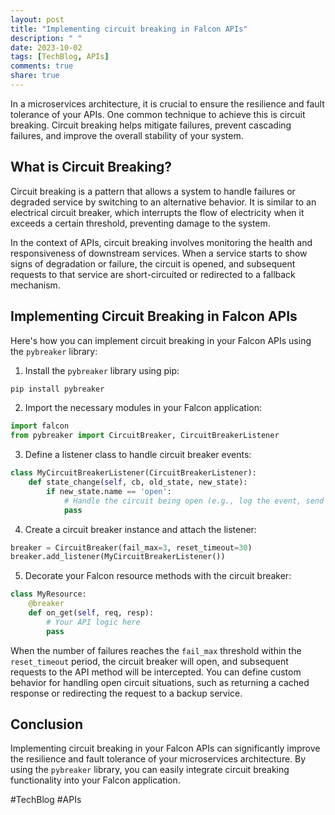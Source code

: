 ```yaml
---
layout: post
title: "Implementing circuit breaking in Falcon APIs"
description: " "
date: 2023-10-02
tags: [TechBlog, APIs]
comments: true
share: true
---
```


In a microservices architecture, it is crucial to ensure the resilience and fault tolerance of your APIs. One common technique to achieve this is circuit breaking. Circuit breaking helps mitigate failures, prevent cascading failures, and improve the overall stability of your system.

## What is Circuit Breaking?

Circuit breaking is a pattern that allows a system to handle failures or degraded service by switching to an alternative behavior. It is similar to an electrical circuit breaker, which interrupts the flow of electricity when it exceeds a certain threshold, preventing damage to the system.

In the context of APIs, circuit breaking involves monitoring the health and responsiveness of downstream services. When a service starts to show signs of degradation or failure, the circuit is opened, and subsequent requests to that service are short-circuited or redirected to a fallback mechanism.

## Implementing Circuit Breaking in Falcon APIs

Here's how you can implement circuit breaking in your Falcon APIs using the `pybreaker` library:

1. Install the `pybreaker` library using pip:

```bash
pip install pybreaker
```

2. Import the necessary modules in your Falcon application:

```python
import falcon
from pybreaker import CircuitBreaker, CircuitBreakerListener
```

3. Define a listener class to handle circuit breaker events:

```python
class MyCircuitBreakerListener(CircuitBreakerListener):
    def state_change(self, cb, old_state, new_state):
        if new_state.name == 'open':
            # Handle the circuit being open (e.g., log the event, send alerts)
            pass
```

4. Create a circuit breaker instance and attach the listener:

```python
breaker = CircuitBreaker(fail_max=3, reset_timeout=30)
breaker.add_listener(MyCircuitBreakerListener())
```

5. Decorate your Falcon resource methods with the circuit breaker:

```python
class MyResource:
    @breaker
    def on_get(self, req, resp):
        # Your API logic here
        pass
```

When the number of failures reaches the `fail_max` threshold within the `reset_timeout` period, the circuit breaker will open, and subsequent requests to the API method will be intercepted. You can define custom behavior for handling open circuit situations, such as returning a cached response or redirecting the request to a backup service.

## Conclusion

Implementing circuit breaking in your Falcon APIs can significantly improve the resilience and fault tolerance of your microservices architecture. By using the `pybreaker` library, you can easily integrate circuit breaking functionality into your Falcon application.

#TechBlog #APIs